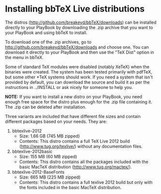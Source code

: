 Installing bbTeX Live distributions
=====

The distros (http://github.com/breakeyd/bbTeX/downloads) can be installed directly to your
PlayBook by downloading the .zip archive that you want to your PlayBook and using bbTeX to
install.

To download one of the .zip archives, go to http://github.com/breakeyd/bbTeX/downloads and
choose one. You can download it directly to your PlayBook and then use the "TeX Dist"
option in the menu in bbTeX.

Some of standard TeX modules were disabled (notably XeTeX) when the binaries were created.
The system has been tested primarily with pdfTeX, but some other *TeX systems should work.
If you need a system that isn't provided by default, you can download the source and build
it as per the instructions in ../INSTALL or ask nicely for someone to help you.

**NOTE:**
 If you want to install a new distro on your PlayBook, you need enough free space
for the distro plus enough for the .zip file containing it. The .zip can be deleted
after installation.

Three variants are included that have different file sizes and contain different
packages based on your needs. They are:

1. bbtexlive-2012
	* Size:			1.66 GB (745 MB zipped)	
	* Contents:		This distro contains a full TeX Live 2012 build 
					(http://www.tug.org/texlive/) without any documentation files.
2. bbtexlive-2012basic
	* Size:			155 MB (60 MB zipped)
	* Contents: 	This distro contains all the packages included with the basic
					MacTeX distribution (http://www.tug.org/mactex/).
3. bbtexlive-2012-BaseFonts
	* Size:			665 MB (225 MB zipped)
	* Contents:		This distro contains a full texlive 2012 build but only with
					the fonts included in the basic MacTeX distribution.
